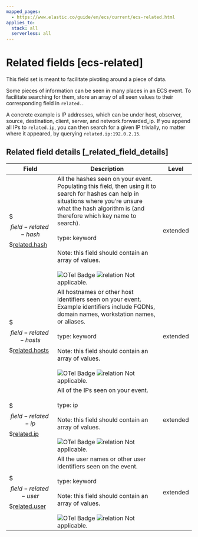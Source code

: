 ```yaml
---
mapped_pages:
  - https://www.elastic.co/guide/en/ecs/current/ecs-related.html
applies_to:
  stack: all
  serverless: all
---
```


# Related fields [ecs-related]

This field set is meant to facilitate pivoting around a piece of data.

Some pieces of information can be seen in many places in an ECS event. To facilitate searching for them, store an array of all seen values to their corresponding field in `related.`.

A concrete example is IP addresses, which can be under host, observer, source, destination, client, server, and network.forwarded_ip. If you append all IPs to `related.ip`, you can then search for a given IP trivially, no matter where it appeared, by querying `related.ip:192.0.2.15`.


## Related field details [_related_field_details]

| Field | Description | Level |
| --- | --- | --- |
| $$$field-related-hash$$$[related.hash](#field-related-hash) | All the hashes seen on your event. Populating this field, then using it to search for hashes can help in situations where you’re unsure what the hash algorithm is (and therefore which key name to search).<br><br>type: keyword<br><br>Note: this field should contain an array of values.<br><br>![OTel Badge](https://img.shields.io/badge/OpenTelemetry-4a5ca6?style=flat&logo=opentelemetry "") ![relation](https://img.shields.io/badge/n%2Fa-f2f4fb?style=flat "not-applicable") Not applicable.<br> | extended |
| $$$field-related-hosts$$$[related.hosts](#field-related-hosts) | All hostnames or other host identifiers seen on your event. Example identifiers include FQDNs, domain names, workstation names, or aliases.<br><br>type: keyword<br><br>Note: this field should contain an array of values.<br><br>![OTel Badge](https://img.shields.io/badge/OpenTelemetry-4a5ca6?style=flat&logo=opentelemetry "") ![relation](https://img.shields.io/badge/n%2Fa-f2f4fb?style=flat "not-applicable") Not applicable.<br> | extended |
| $$$field-related-ip$$$[related.ip](#field-related-ip) | All of the IPs seen on your event.<br><br>type: ip<br><br>Note: this field should contain an array of values.<br><br>![OTel Badge](https://img.shields.io/badge/OpenTelemetry-4a5ca6?style=flat&logo=opentelemetry "") ![relation](https://img.shields.io/badge/n%2Fa-f2f4fb?style=flat "not-applicable") Not applicable.<br> | extended |
| $$$field-related-user$$$[related.user](#field-related-user) | All the user names or other user identifiers seen on the event.<br><br>type: keyword<br><br>Note: this field should contain an array of values.<br><br>![OTel Badge](https://img.shields.io/badge/OpenTelemetry-4a5ca6?style=flat&logo=opentelemetry "") ![relation](https://img.shields.io/badge/n%2Fa-f2f4fb?style=flat "not-applicable") Not applicable.<br> | extended |

